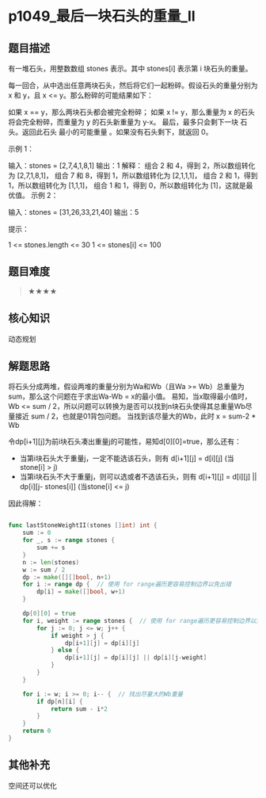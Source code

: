 # p1049_最后一块石头的重量_II
## 题目描述

有一堆石头，用整数数组 stones 表示。其中 stones[i] 表示第 i 块石头的重量。

每一回合，从中选出任意两块石头，然后将它们一起粉碎。假设石头的重量分别为 x 和 y，且 x <= y。那么粉碎的可能结果如下：

如果 x == y，那么两块石头都会被完全粉碎；
如果 x != y，那么重量为 x 的石头将会完全粉碎，而重量为 y 的石头新重量为 y-x。
最后，最多只会剩下一块 石头。返回此石头 最小的可能重量 。如果没有石头剩下，就返回 0。

 

示例 1：

输入：stones = [2,7,4,1,8,1]
输出：1
解释：
组合 2 和 4，得到 2，所以数组转化为 [2,7,1,8,1]，
组合 7 和 8，得到 1，所以数组转化为 [2,1,1,1]，
组合 2 和 1，得到 1，所以数组转化为 [1,1,1]，
组合 1 和 1，得到 0，所以数组转化为 [1]，这就是最优值。
示例 2：

输入：stones = [31,26,33,21,40]
输出：5
 

提示：

1 <= stones.length <= 30
1 <= stones[i] <= 100

## 题目难度
> ★★★★
## 核心知识
动态规划

## 解题思路
将石头分成两堆，假设两堆的重量分别为Wa和Wb（且Wa >= Wb）总重量为sum，那么这个问题在于求出Wa-Wb = x的最小值。
易知，当x取得最小值时，Wb <= sum / 2，所以问题可以转换为是否可以找到n块石头使得其总重量Wb尽量接近 sum / 2，也就是01背包问题。
当找到该尽量大的Wb，此时 x = sum-2 * Wb

令dp[i+1][j]为前i块石头凑出重量j的可能性，易知d[0][0]=true，那么还有：
- 当第i块石头大于重量j，一定不能选该石头，则有 d[i+1][j] = d[i][j] (当stone[i] > j)
- 当第i块石头不大于重量j，则可以选或者不选该石头，则有 d[i+1][j] = d[i][j] || dp[i][j- stones[i]] (当stone[i] <= j)

因此得解：

```go

func lastStoneWeightII(stones []int) int {
	sum := 0
	for _, s := range stones {
		sum += s
	}
	n := len(stones)
	w := sum / 2
	dp := make([][]bool, n+1)
	for i := range dp {  // 使用 for range遍历更容易控制边界以免出错
		dp[i] = make([]bool, w+1)
	}

	dp[0][0] = true
	for i, weight := range stones {  // 使用 for range遍历更容易控制边界以免出错
		for j := 0; j <= w; j++ {
			if weight > j {
				dp[i+1][j] = dp[i][j]
			} else {
				dp[i+1][j] = dp[i][j] || dp[i][j-weight]
			}
		}
	}

	for i := w; i >= 0; i-- {  // 找出尽量大的Wb重量
		if dp[n][i] {
			return sum - i*2
		}
	}
	return 0
}


```

## 其他补充
空间还可以优化